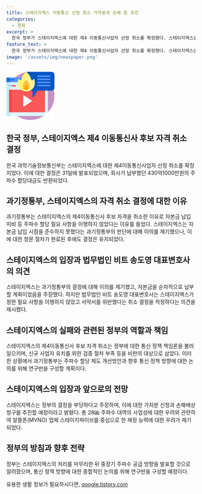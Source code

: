```yaml
---
title: 스테이지엑스 이동통신 선정 취소 가처분과 손배 등 추진
categories:
  - 경제
excerpt: >
  한국 정부가 스테이지엑스에 대한 제4 이동통신사업자 선정 취소를 확정했다. 스테이지엑스는 주파수 할당 대가 430억1000만원을 반환했으며, 과기정통부는 자본금 등을 이행하지 않아 후보 자격을 취소한 것으로 알려졌다. 이에 대한 업계와 정부의 책임론도 높아지고, 알뜰폰 업체 스테이지엑스의 재정 능력에 대한 우려와 신규 사업자 유치를 위한 정부의 검증 부족에 대한 비판도 제기되고 있다. 이에 대한 논란 속에서 정부는 향후 통신 정책 방향 등을 논의하기 위한 연구반을 구성하고 있으며, 중장기 주파수 공급 방향에 대한 발표도 예고하고 있다.
feature_text: >
  한국 정부가 스테이지엑스에 대한 제4 이동통신사업자 선정 취소를 확정했다. 스테이지엑스는 주파수 할당 대가 430억1000만원을 반환했으며, 과기정통부는 자본금 등을 이행하지 않아 후보 자격을 취소한 것으로 알려졌다. 이에 대한 업계와 정부의 책임론도 높아지고, 알뜰폰 업체 스테이지엑스의 재정 능력에 대한 우려와 신규 사업자 유치를 위한 정부의 검증 부족에 대한 비판도 제기되고 있다. 이에 대한 논란 속에서 정부는 향후 통신 정책 방향 등을 논의하기 위한 연구반을 구성하고 있으며, 중장기 주파수 공급 방향에 대한 발표도 예고하고 있다.
image: '/assets/img/newspaper.png'
---
```


<p><img src="/assets/img/news.png" alt="rentncar 속보" /></p>

<h2 data-ke-size="size26">한국 정부, 스테이지엑스 제4 이동통신사 후보 자격 취소 결정</h2>

<p data-ke-size="size16">한국 과학기술정보통신부는 스테이지엑스에 대한 제4이동통신사업자 선정 취소를 확정지었다. 이에 대한 결정은 31일에 발표되었으며, 회사가 납부했던 430억1000만원의 주파수 할당대금도 반환되었다.</p>

<h2 data-ke-size="size26">과기정통부, 스테이지엑스의 자격 취소 결정에 대한 이유</h2>

<p data-ke-size="size16">과기정통부는 스테이지엑스의 제4이동통신사 후보 자격을 취소한 이유로 자본금 납입 미비 등 주파수 할당 필요 사항을 이행하지 않았다는 이유를 들었다. 스테이지엑스는 자본금 납입 시점을 준수하지 못했다는 과기정통부의 판단에 대해 이의를 제기했으나, 이에 대한 청문 절차가 완료된 후에도 결정은 유지되었다.</p>

<h2 data-ke-size="size26">스테이지엑스의 입장과 법무법인 비트 송도영 대표변호사의 의견</h2>

<p data-ke-size="size16">스테이지엑스는 과기정통부의 결정에 대해 이의를 제기했고, 자본금을 순차적으로 납부할 계획이었음을 주장했다. 하지만 법무법인 비트 송도영 대표변호사는 스테이지엑스가 정한 필요 사항을 이행하지 않았고 서약서를 위반했다는 취소 결정을 적정하다는 의견을 제시했다.</p>

<h2 data-ke-size="size26">스테이지엑스의 실패와 관련된 정부의 역할과 책임</h2>

<p data-ke-size="size16">스테이지엑스의 제4이동통신사 후보 자격 취소는 정부에 대한 통신 정책 책임론을 불러일으키며, 신규 사업자 유치를 위한 검증 절차 부족 등을 비판의 대상으로 삼았다. 이러한 상황에서 과기정통부는 주파수 할당 제도 개선방안과 향후 통신 정책 방향에 대한 논의를 위해 연구반을 구성할 계획이다.</p>

<h2 data-ke-size="size26">스테이지엑스의 입장과 앞으로의 전망</h2>

<p data-ke-size="size16">스테이지엑스는 정부의 결정을 부당하다고 주장하며, 이에 대한 가처분 신청과 손해배상 청구를 추진할 예정이라고 밝혔다. 총 28㎓ 주파수 대역의 사업성에 대한 우려와 관련하여 알뜰폰(MVNO) 업체 스테이지파이브를 중심으로 한 재정 능력에 대한 우려가 제기되었다.</p>

<h2 data-ke-size="size26">정부의 방침과 향후 전략</h2>

<p data-ke-size="size16">정부는 스테이지엑스의 처리를 마무리한 뒤 중장기 주파수 공급 방향을 발표할 것으로 알려졌으며, 통신 정책 방향에 대한 종합적인 논의를 위해 연구반을 구성할 예정이다.</p>
유용한 생활 정보가 필요하시다면, <a href="https://qoogle.tistory.com" rel="dofollow">qoogle.tistory.com</a>


